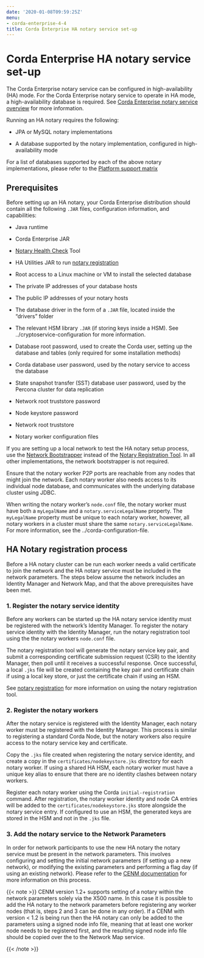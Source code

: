 ```yaml
---
date: '2020-01-08T09:59:25Z'
menu:
- corda-enterprise-4-4
title: Corda Enterprise HA notary service set-up
---
```



# Corda Enterprise HA notary service set-up

The Corda Enterprise notary service can be configured in high-availability (HA) mode. For the Corda Enterprise notary
            service to operate in HA mode, a high-availability database is required. See [Corda Enterprise notary service overview](ha-notary-service-overview.md) for more information.

Running an HA notary requires the following:


* JPA or MySQL notary implementations


* A database supported by the notary implementation, configured in high-availability mode


For a list of databases supported by each of the above notary implementations, please refer to the [Platform support matrix](../platform-support-matrix.md)


## Prerequisites

Before setting up an HA notary, your Corda Enterprise distribution should contain all the following `.JAR` files,
                configuration information, and capabilities:


* Java runtime


* Corda Enterprise JAR


* [Notary Health Check](../notary-healthcheck.md) Tool


* HA Utilities JAR to run [notary registration](../ha-utilities.md#notary-reg-tool)


* Root access to a Linux machine or VM to install the selected database


* The private IP addresses of your database hosts


* The public IP addresses of your notary hosts


* The database driver in the form of a `.JAR` file, located inside the “drivers” folder


* The relevant HSM library `.JAR` (if storing keys inside a HSM). See ../cryptoservice-configuration for more information.


* Database root password, used to create the Corda user, setting up the database and tables (only required for some installation methods)


* Corda database user password, used by the notary service to access the database


* State snapshot transfer (SST) database user password, used by the Percona cluster for data replication


* Network root truststore password


* Node keystore password


* Network root truststore


* Notary worker configuration files


If you are setting up a local network to test the HA notary setup process, use the [Network Bootstrapper](../network-bootstrapper.md)
                instead of the [Notary Registration Tool](../ha-utilities.md#notary-reg-tool). In all other implementations, the network bootstrapper is not required.

Ensure that the notary worker P2P ports are reachable from any nodes that might join the network. Each notary worker also
                needs access to its individual node database, and communicates with the underlying database cluster using JDBC.

When writing the notary worker’s `node.conf` file, the notary worker must have both a `myLegalName` and a `notary.serviceLegalName`
                property. The `myLegalName` property must be unique to each notary worker, however, all notary workers in a cluster
                must share the same `notary.serviceLegalName`. For more information, see the ../corda-configuration-file.


## HA Notary registration process

Before a HA notary cluster can be run each worker needs a valid certificate to join the network and the HA notary
                service must be included in the network parameters. The steps below assume the network includes an Identity Manager and
                Network Map, and that the above prerequisites have been met.


### 1. Register the notary service identity

Before any workers can be started up the HA notary service identity must be registered with the network’s Identity Manager.
                    To register the notary service identity with the Identity Manager, run the notary registration tool using the the notary
                    workers `node.conf` file.

The notary registration tool will generate the notary service key pair, and submit a corresponding certificate submission
                    request (CSR) to the Identity Manager, then poll until it receives a successful response. Once successful, a local `.jks`
                    file will be created containing the key pair and certificate chain if using a local key store, or just the certificate
                    chain if using an HSM.

See [notary registration](../ha-utilities.md#notary-reg-tool) for more information on using the notary registration tool.


### 2. Register the notary workers

After the notary service is registered with the Identity Manager, each notary worker must be registered with the Identity
                    Manager. This process is similar to registering a standard Corda Node, but the notary workers also require access to the
                    notary service key and certificate.

Copy the `.jks` file created when registering the notary service identity, and create a copy in the `certificates/nodekeystore.jks`
                    directory for each notary worker. If using a shared HA HSM, each notary worker must have a unique key alias to ensure
                    that there are no identity clashes between notary workers.

Register each notary worker using the Corda `initial-registration` command. After registration, the notary worker
                    identity and node CA entries will be added to the `certificates/nodekeystore.jks` store alongside the notary service
                    entry. If configured to use an HSM, the generated keys are stored in the HSM and not in the `.jks` file.


### 3. Add the notary service to the Network Parameters

In order for network participants to use the new HA notary the notary service must be present in the network parameters. This involves
                    configuring and setting the initial network parameters (if setting up a new network), or modifying the existing parameters and performing a
                    flag day (if using an existing network). Please refer to the [CENM documentation](https://docs.cenm.r3.com/) for more information on this
                    process.


{{< note >}}
CENM version 1.2+ supports setting of a notary within the network parameters solely via the X500 name. In this case it is possible to
                        add the HA notary to the network parameters before registering any worker nodes (that is, steps 2 and 3 can be done in any order). If a
                        CENM with version < 1.2 is being run then the HA notary can only be added to the parameters using a signed node info file, meaning that
                        at least one worker node needs to be registered first, and the resulting signed node info file should be copied over the to the Network
                        Map service.

{{< /note >}}

